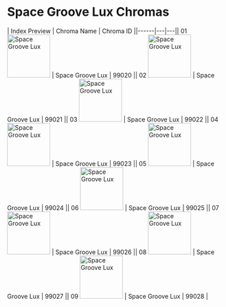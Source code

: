 # Space Groove Lux Chromas

| Index  Preview | Chroma Name | Chroma ID ||------|---|---|| 01  <img src='https://raw.communitydragon.org/latest/plugins/rcp-be-lol-game-data/global/default/v1/champion-chroma-images/99/99020.png' alt='Space Groove Lux' width='100'> | Space Groove Lux | 99020 || 02  <img src='https://raw.communitydragon.org/latest/plugins/rcp-be-lol-game-data/global/default/v1/champion-chroma-images/99/99021.png' alt='Space Groove Lux' width='100'> | Space Groove Lux | 99021 || 03  <img src='https://raw.communitydragon.org/latest/plugins/rcp-be-lol-game-data/global/default/v1/champion-chroma-images/99/99022.png' alt='Space Groove Lux' width='100'> | Space Groove Lux | 99022 || 04  <img src='https://raw.communitydragon.org/latest/plugins/rcp-be-lol-game-data/global/default/v1/champion-chroma-images/99/99023.png' alt='Space Groove Lux' width='100'> | Space Groove Lux | 99023 || 05  <img src='https://raw.communitydragon.org/latest/plugins/rcp-be-lol-game-data/global/default/v1/champion-chroma-images/99/99024.png' alt='Space Groove Lux' width='100'> | Space Groove Lux | 99024 || 06  <img src='https://raw.communitydragon.org/latest/plugins/rcp-be-lol-game-data/global/default/v1/champion-chroma-images/99/99025.png' alt='Space Groove Lux' width='100'> | Space Groove Lux | 99025 || 07  <img src='https://raw.communitydragon.org/latest/plugins/rcp-be-lol-game-data/global/default/v1/champion-chroma-images/99/99026.png' alt='Space Groove Lux' width='100'> | Space Groove Lux | 99026 || 08  <img src='https://raw.communitydragon.org/latest/plugins/rcp-be-lol-game-data/global/default/v1/champion-chroma-images/99/99027.png' alt='Space Groove Lux' width='100'> | Space Groove Lux | 99027 || 09  <img src='https://raw.communitydragon.org/latest/plugins/rcp-be-lol-game-data/global/default/v1/champion-chroma-images/99/99028.png' alt='Space Groove Lux' width='100'> | Space Groove Lux | 99028 |